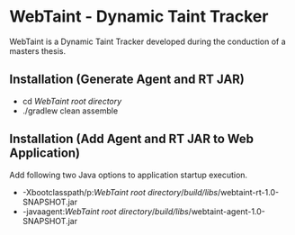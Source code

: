 # WebTaint - Dynamic Taint Tracker
WebTaint is a Dynamic Taint Tracker developed during the conduction of a masters thesis.

## Installation (Generate Agent and RT JAR)
* cd  *WebTaint root directory*
* ./gradlew clean assemble

## Installation (Add Agent and RT JAR to Web Application)
Add following two Java options to application startup execution.
* -Xbootclasspath/p:*WebTaint root directory*/*build/libs*/webtaint-rt-1.0-SNAPSHOT.jar 
* -javaagent:*WebTaint root directory*/*build/libs*/webtaint-agent-1.0-SNAPSHOT.jar